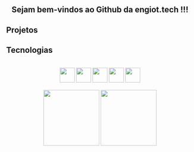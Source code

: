 <center><h2>Sejam bem-vindos ao Github da engiot.tech !!! </h2></center>

## Projetos

## Tecnologias

<div align="center">
<div style="display: inline_block"><br>
  <img src="https://cdn.jsdelivr.net/gh/devicons/devicon@latest/icons/arduino/arduino-original.svg" width="40px" />
  <img src="https://cdn.jsdelivr.net/gh/devicons/devicon@latest/icons/cplusplus/cplusplus-original.svg" width="40px" />
  <img src="https://cdn.jsdelivr.net/gh/devicons/devicon@latest/icons/raspberrypi/raspberrypi-original.svg" width="40px" />
  <img src="https://cdn.jsdelivr.net/gh/devicons/devicon@latest/icons/python/python-original.svg" width="40px"/>
  <img src="https://cdn.jsdelivr.net/gh/devicons/devicon@latest/icons/jupyter/jupyter-original-wordmark.svg" width="40px" />
</div>

<div align="center">
<div style="display: inline_block"><br>
  <img loading="lazy" height="150em" src="https://github-readme-stats.vercel.app/api?username=engiottech&show_icons=true&theme=dracula" />
  <img loading="lazy" height="150em" src="https://github-readme-stats.vercel.app/api/top-langs/?username=engiottech&layout=compact&theme=dracula" />
</div>



<!--
**engiottech/engiottech** is a ✨ _special_ ✨ repository because its `README.md` (this file) appears on your GitHub profile.

Here are some ideas to get you started:

- 🔭 I’m currently working on ...
- 🌱 I’m currently learning ...
- 👯 I’m looking to collaborate on ...
- 🤔 I’m looking for help with ...
- 💬 Ask me about ...
- 📫 How to reach me: ...
- 😄 Pronouns: ...
- ⚡ Fun fact: ...

############################ Links uteis
Icones:
devicon.dev

Stats:
https://github.com/anuraghazra/github-readme-stats
![engiot.tech GitHub stats](https://github-readme-stats.vercel.app/api?username=engiottech&show_icons=true&theme=dracula)     
![Top Langs](https://github-readme-stats.vercel.app/api/top-langs/?username=engiottech&layout=compact&theme=dracula)
-->





